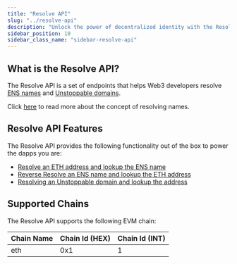 ```yaml
---
title: "Resolve API"
slug: "../resolve-api"
description: "Unlock the power of decentralized identity with the Resolve API. Easily resolve ENS names and Unstoppable domains to power your Web3 dapps. Our API supports multiple EVM chains and provides quick and easy address resolution."
sidebar_position: 10
sidebar_class_name: "sidebar-resolve-api"
---
```


## What is the Resolve API?

The Resolve API is a set of endpoints that helps Web3 developers resolve [ENS names](https://ens.domains/) and [Unstoppable domains](https://unstoppabledomains.com/). 

Click [here](https://docs.ens.domains/dapp-developer-guide/resolving-names) to read more about the concept of resolving names. 

## Resolve API Features

The Resolve API provides the following functionality out of the box to power the dapps you are:


  - <a href="/web3-data-api/evm/reference/wallet-api/resolve-address">Resolve an ETH address and lookup the ENS name</a>
  - <a href="/web3-data-api/evm/reference/wallet-api/resolve-ens-domain">Reverse Resolve an ENS name and lookup the ETH address</a>
  - <a href="/web3-data-api/evm/reference/wallet-api/resolve-domain">Resolving an Unstoppable domain and lookup the address</a>


## Supported Chains

The Resolve API supports the following EVM chain:

| Chain Name        | Chain Id (HEX) | Chain Id (INT) |
| ----------------- | -------------- | -------------- |
| eth               | 0x1            | 1              |
